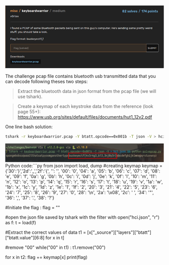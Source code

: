 ![](./buckeyeCTF2022-capure2.png)

The challenge pcap file contains bluetooth usb transmitted data that you can decode following theses two steps:
> Extract the bluetooth data in json format from the pcap file (we will use tshark).

> Create a keymap of each keystroke data from the reference (look page 55+):  https://www.usb.org/sites/default/files/documents/hut1_12v2.pdf


One line bash solution: 
```sh
tshark -r keyboardwarrior.pcap -Y btatt.opcode==0x001b -T json -V > hci.json && python solvepcap.py
```
![](./buckeyeCTF2022Capture.png)
Python code:```py
from json import load, dump
#creating keymap
keymap = {'30':'}','2d':'_','2f':'{', '': '', '00': '0', '04': 'a', '05': 'b', '06': 'c', '07': 'd', '08': 'e', '09': 'f', '0a': 'g', '0b': 'h', '0c': 'i', '0d': 'j', '0e': 'k', '0f': 'l', '10': 'm', '11': 'n', '12': 'o', '13': 'p', '14': 'q', '15': 'r', '16': 's', '17': 't', '18': 'u', '19': 'v', '1a': 'w', '1b': 'x', '1c': 'y', '1d': 'z', '1e': '1', '1f': '2', '20': '3', '21': '4', '22': '5', '23': '6', '24': '7', '25': '8', '26': '9', '27': '0', '28': '\n', '2a': '\x08', '2c': ' ', '34': '"', '36': ',', '37': '.', '38': '?'}

#Initiate the flag :
flag = ""

#open the json file saved by tshark with the filter
with open("hci.json", "r") as f:
    t = load(f)

#Extract the correct values of data
t1 = [x["_source"]["layers"]["btatt"]["btatt.value"][6:8] for x in t]

#remove "00"
while("00" in t1) :
    t1.remove("00")

for x in t2:
    flag += keymap[x]
print(flag)
```
